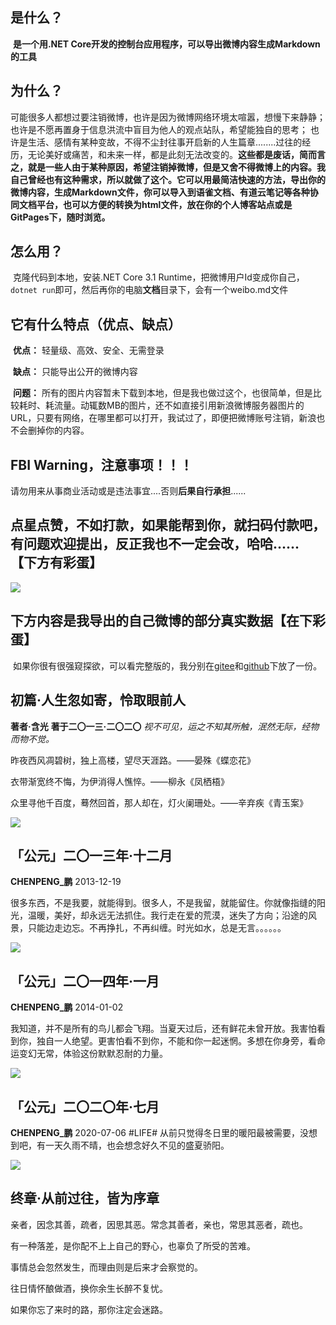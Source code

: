 ## 是什么？

​	**是一个用.NET Core开发的控制台应用程序，可以导出微博内容生成Markdown的工具**



## 为什么？

​	可能很多人都想过要注销微博，也许是因为微博网络环境太喧嚣，想慢下来静静；也许是不愿再置身于信息洪流中盲目为他人的观点站队，希望能独自的思考； 也许是生活、感情有某种变故，不得不尘封往事开启新的人生篇章........过往的经历，无论美好或痛苦，和未来一样，都是此刻无法改变的。**这些都是废话，简而言之，就是一些人由于某种原因，希望注销掉微博，但是又舍不得微博上的内容。我自己曾经也有这种需求，所以就做了这个。它可以用最简洁快速的方法，导出你的微博内容，生成Markdown文件，你可以导入到语雀文档、有道云笔记等各种协同文档平台，也可以方便的转换为html文件，放在你的个人博客站点或是GitPages下，随时浏览。**



## 怎么用？

​	克隆代码到本地，安装.NET Core 3.1 Runtime，把微博用户Id变成你自己，`dotnet run`即可，然后再你的电脑**文档**目录下，会有一个weibo.md文件



## 它有什么特点（优点、缺点）

​	**优点：** 轻量级、高效、安全、无需登录

​	**缺点：** 只能导出公开的微博内容

​	**问题：** 所有的图片内容暂未下载到本地，但是我也做过这个，也很简单，但是比较耗时、耗流量。动辄数MB的图片，还不如直接引用新浪微博服务器图片的URL，只要有网络，在哪里都可以打开，我试过了，即便把微博账号注销，新浪也不会删掉你的内容。



## FBI Warning，注意事项！！！

​	请勿用来从事商业活动或是违法事宜....否则**后果自行承担**......



## 点星点赞，不如打款，如果能帮到你，就扫码付款吧，有问题欢迎提出，反正我也不一定会改，哈哈......【下方有彩蛋】



![](https://uchiha-peng.gitee.io/img/alipay.jpg)



## 下方内容是我导出的自己微博的部分真实数据【在下彩蛋】

​	如果你很有很强窥探欲，可以看完整版的，我分别在[gitee](https://uchiha-peng.gitee.io/)和[github](https://uchiha-peng.github.io/)下放了一份。



## 初篇·人生忽如寄，怜取眼前人

**著者·含光**  	**著于二〇一三·二〇二〇**  	*视不可见，运之不知其所触，泯然无际，经物而物不觉。*



昨夜西风凋碧树，独上高楼，望尽天涯路。——晏殊《蝶恋花》

衣带渐宽终不悔，为伊消得人憔悴。——柳永《凤栖梧》

众里寻他千百度，蓦然回首，那人却在，灯火阑珊处。——辛弃疾《青玉案》



![](https://uchiha-peng.gitee.io/img/0.jpg)













## 「公元」二〇一三年·十二月
**CHENPENG_鹏**   2013-12-19

很多东西，不是我要，就能得到。很多人，不是我留，就能留住。你就像指缝的阳光，温暖，美好，却永远无法抓住。我行走在爱的荒漠，迷失了方向；沿途的风景，只能边走边忘。不再挣扎，不再纠缠。时光如水，总是无言。。。。。。 


![](https://uchiha-peng.gitee.io/img/1.jpg)













## 「公元」二〇一四年·一月
**CHENPENG_鹏**   2014-01-02

我知道，并不是所有的鸟儿都会飞翔。当夏天过后，还有鲜花未曾开放。我害怕看到你，独自一人绝望。更害怕看不到你，不能和你一起迷惘。多想在你身旁，看命运变幻无常，体验这份默默忍耐的力量。 ​​​


![](https://uchiha-peng.gitee.io/img/3.jpg)











## 「公元」二〇二〇年·七月
**CHENPENG_鹏**   2020-07-06
#LIFE# 从前只觉得冬日里的暖阳最被需要，没想到吧，有一天久雨不晴，也会想念好久不见的盛夏骄阳。 ​​​


![](https://uchiha-peng.gitee.io/img/2782.jpg)





## 终章·从前过往，皆为序章
亲者，因念其善，疏者，因思其恶。常念其善者，亲也，常思其恶者，疏也。

有一种落差，是你配不上上自己的野心，也辜负了所受的苦难。

事情总会忽然发生，而理由则是后来才会察觉的。

往日情怀酿做酒，换你余生长醉不复忧。

如果你忘了来时的路，那你注定会迷路。
